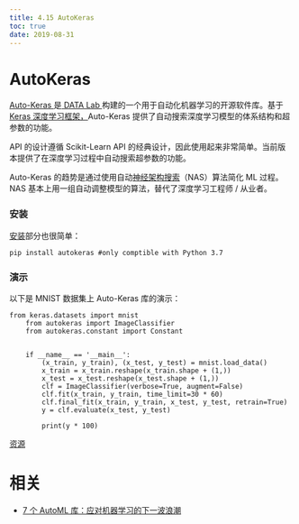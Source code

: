 ```yaml
---
title: 4.15 AutoKeras
toc: true
date: 2019-08-31
---
```

# AutoKeras


[Auto-Keras ](https://autokeras.com/)是[ DATA Lab ](http://faculty.cs.tamu.edu/xiahu/index.html)构建的一个用于自动化机器学习的开源软件库。基于[ Keras 深度学习框架，](https://heartbeat.fritz.ai/introduction-to-deep-learning-with-keras-c7c3d14e1527)Auto-Keras 提供了自动搜索深度学习模型的体系结构和超参数的功能。

API 的设计遵循 Scikit-Learn API 的经典设计，因此使用起来非常简单。当前版本提供了在深度学习过程中自动搜索超参数的功能。

Auto-Keras 的趋势是通过使用自动[神经架构搜索](https://towardsdatascience.com/everything-you-need-to-know-about-automl-and-neural-architecture-search-8db1863682bf)（NAS）算法简化 ML 过程。NAS 基本上用一组自动调整模型的算法，替代了深度学习工程师 / 从业者。

### 安装

[安装](https://autokeras.com/#installation)部分也很简单：


```
pip install autokeras #only comptible with Python 3.7
```

### 演示

以下是 MNIST 数据集上 Auto-Keras 库的演示：

```
from keras.datasets import mnist
	from autokeras import ImageClassifier
	from autokeras.constant import Constant


	if __name__ == '__main__':
	    (x_train, y_train), (x_test, y_test) = mnist.load_data()
	    x_train = x_train.reshape(x_train.shape + (1,))
	    x_test = x_test.reshape(x_test.shape + (1,))
	    clf = ImageClassifier(verbose=True, augment=False)
	    clf.fit(x_train, y_train, time_limit=30 * 60)
	    clf.final_fit(x_train, y_train, x_test, y_test, retrain=True)
	    y = clf.evaluate(x_test, y_test)

	    print(y * 100)
```

[资源](https://github.com/keras-team/autokeras/blob/master/examples/a_simple_example/mnist.py)




# 相关

- [7 个 AutoML 库：应对机器学习的下一波浪潮](https://www.infoq.cn/article/luFB33Zy*WrHdRQh8Mo8)
